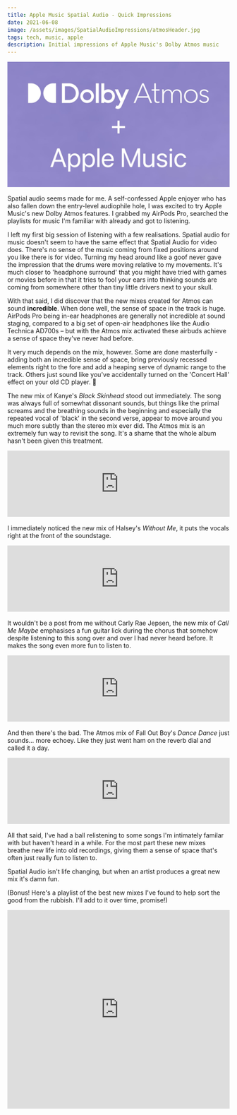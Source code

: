 ```yaml
---
title: Apple Music Spatial Audio - Quick Impressions
date: 2021-06-08
image: /assets/images/SpatialAudioImpressions/atmosHeader.jpg
tags: tech, music, apple
description: Initial impressions of Apple Music's Dolby Atmos music
---
```

![Dolby Atmos logo on a purple blurred background](/assets/images/SpatialAudioImpressions/atmosHeader.jpg)

Spatial audio seems made for me. A self-confessed Apple enjoyer who has also fallen down the entry-level audiophile hole, I was excited to try Apple Music's new Dolby Atmos features. I grabbed my AirPods Pro, searched the playlists for music I'm familiar with already and got to listening.

<!--more-->

I left my first big session of listening with a few realisations. Spatial audio for music doesn't seem to have the same effect that Spatial Audio for video does. There's no sense of the music coming from fixed positions around you like there is for video. Turning my head around like a goof never gave the impression that the drums were moving relative to my movements. It's much closer to 'headphone surround' that you might have tried with games or movies before in that it tries to fool your ears into thinking sounds are coming from somewhere other than tiny little drivers next to your skull.

With that said, I did discover that the new mixes created for Atmos can sound **incredible**. When done well, the sense of space in the track is huge. AirPods Pro being in-ear headphones are generally not incredible at sound staging, compared to a big set of open-air headphones like the Audio Technica AD700s – but with the Atmos mix activated these airbuds achieve a sense of space they've never had before.

It very much depends on the mix, however. Some are done masterfully - adding both an incredible sense of space, bring previously recessed elements right to the fore and add a heaping serve of dynamic range to the track. Others just sound like you've accidentally turned on the 'Concert Hall' effect on your old CD player. 🤨

The new mix of Kanye's *Black Skinhead* stood out immediately. The song was always full of somewhat dissonant sounds, but things like the primal screams and the breathing sounds in the beginning and especially the repeated vocal of 'black' in the second verse, appear to move around you much more subtly than the stereo mix ever did.
The Atmos mix is an extremely fun way to revisit the song. It's a shame that the whole album hasn't been given this treatment.

<iframe allow="autoplay *; encrypted-media *; fullscreen *" frameborder="0" height="150" style="width:100%;max-width:660px;overflow:hidden;background:transparent;" sandbox="allow-forms allow-popups allow-same-origin allow-scripts allow-storage-access-by-user-activation allow-top-navigation-by-user-activation" src="https://embed.music.apple.com/au/album/black-skinhead/1440873068?i=1440873230"></iframe>

I immediately noticed the new mix of Halsey's *Without Me*, it puts the vocals right at the front of the soundstage.

<iframe allow="autoplay *; encrypted-media *; fullscreen *" frameborder="0" height="150" style="width:100%;max-width:660px;overflow:hidden;background:transparent;" sandbox="allow-forms allow-popups allow-same-origin allow-scripts allow-storage-access-by-user-activation allow-top-navigation-by-user-activation" src="https://embed.music.apple.com/au/album/without-me/1479627997?i=1479628015"></iframe>

It wouldn't be a post from me without Carly Rae Jepsen, the new mix of *Call Me Maybe* emphasises a fun guitar lick during the chorus that somehow despite listening to this song over and over I had never heard before. It makes the song even more fun to listen to.

<iframe allow="autoplay *; encrypted-media *; fullscreen *" frameborder="0" height="150" style="width:100%;max-width:660px;overflow:hidden;background:transparent;" sandbox="allow-forms allow-popups allow-same-origin allow-scripts allow-storage-access-by-user-activation allow-top-navigation-by-user-activation" src="https://embed.music.apple.com/au/album/call-me-maybe/1443468161?i=1443468457"></iframe>

And then there's the bad. The Atmos mix of Fall Out Boy's *Dance Dance* just sounds... more echoey. Like they just went ham on the reverb dial and called it a day.

<iframe allow="autoplay *; encrypted-media *; fullscreen *" frameborder="0" height="150" style="width:100%;max-width:660px;overflow:hidden;background:transparent;" sandbox="allow-forms allow-popups allow-same-origin allow-scripts allow-storage-access-by-user-activation allow-top-navigation-by-user-activation" src="https://embed.music.apple.com/au/album/dance-dance/1440748840?i=1440749367"></iframe>

All that said, I've had a ball relistening to some songs I'm intimately familar with but haven't heard in a while. For the most part these new mixes breathe new life into old recordings, giving them a sense of space that's often just really fun to listen to.

Spatial Audio isn't life changing, but when an artist produces a great new mix it's damn fun.

(Bonus! Here's a playlist of the best new mixes I've found to help sort the good from the rubbish. I'll add to it over time, promise!)

<iframe allow="autoplay *; encrypted-media *; fullscreen *" frameborder="0" height="450" style="width:100%;max-width:660px;overflow:hidden;background:transparent;" sandbox="allow-forms allow-popups allow-same-origin allow-scripts allow-storage-access-by-user-activation allow-top-navigation-by-user-activation" src="https://embed.music.apple.com/au/playlist/amazing-atmos/pl.u-zPyL1gRCZ4gqGA"></iframe>